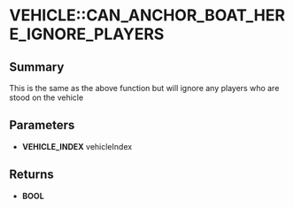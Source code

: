 # VEHICLE::CAN_ANCHOR_BOAT_HERE_IGNORE_PLAYERS

## Summary
This is the same as the above function but will ignore any players who are stood on the vehicle

## Parameters
* **VEHICLE_INDEX** vehicleIndex

## Returns
* **BOOL**